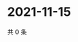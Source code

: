# 2021-11-15

共 0 条

<!-- BEGIN WEIBO -->
<!-- 最后更新时间 Mon Nov 15 2021 04:14:06 GMT+0800 (China Standard Time) -->

<!-- END WEIBO -->
